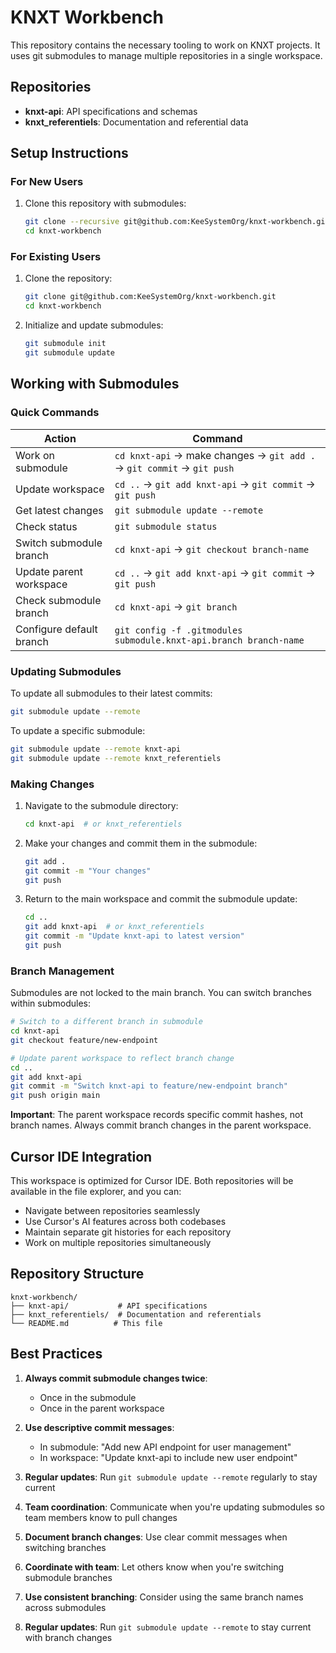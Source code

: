 # KNXT Workbench

This repository contains the necessary tooling to work on KNXT projects. It uses git submodules to manage multiple repositories in a single workspace.

## Repositories

- **knxt-api**: API specifications and schemas
- **knxt_referentiels**: Documentation and referential data

## Setup Instructions

### For New Users

1. Clone this repository with submodules:
   ```bash
   git clone --recursive git@github.com:KeeSystemOrg/knxt-workbench.git
   cd knxt-workbench
   ```

### For Existing Users

1. Clone the repository:
   ```bash
   git clone git@github.com:KeeSystemOrg/knxt-workbench.git
   cd knxt-workbench
   ```

2. Initialize and update submodules:
   ```bash
   git submodule init
   git submodule update
   ```

## Working with Submodules

### Quick Commands

| Action | Command |
|--------|---------|
| Work on submodule | `cd knxt-api` → make changes → `git add .` → `git commit` → `git push` |
| Update workspace | `cd ..` → `git add knxt-api` → `git commit` → `git push` |
| Get latest changes | `git submodule update --remote` |
| Check status | `git submodule status` |
| Switch submodule branch | `cd knxt-api` → `git checkout branch-name` |
| Update parent workspace | `cd ..` → `git add knxt-api` → `git commit` → `git push` |
| Check submodule branch | `cd knxt-api` → `git branch` |
| Configure default branch | `git config -f .gitmodules submodule.knxt-api.branch branch-name` |

### Updating Submodules

To update all submodules to their latest commits:
```bash
git submodule update --remote
```

To update a specific submodule:
```bash
git submodule update --remote knxt-api
git submodule update --remote knxt_referentiels
```

### Making Changes

1. Navigate to the submodule directory:
   ```bash
   cd knxt-api  # or knxt_referentiels
   ```

2. Make your changes and commit them in the submodule:
   ```bash
   git add .
   git commit -m "Your changes"
   git push
   ```

3. Return to the main workspace and commit the submodule update:
   ```bash
   cd ..
   git add knxt-api  # or knxt_referentiels
   git commit -m "Update knxt-api to latest version"
   git push
   ```

### Branch Management

Submodules are not locked to the main branch. You can switch branches within submodules:

```bash
# Switch to a different branch in submodule
cd knxt-api
git checkout feature/new-endpoint

# Update parent workspace to reflect branch change
cd ..
git add knxt-api
git commit -m "Switch knxt-api to feature/new-endpoint branch"
git push origin main
```

**Important**: The parent workspace records specific commit hashes, not branch names. Always commit branch changes in the parent workspace.

## Cursor IDE Integration

This workspace is optimized for Cursor IDE. Both repositories will be available in the file explorer, and you can:

- Navigate between repositories seamlessly
- Use Cursor's AI features across both codebases
- Maintain separate git histories for each repository
- Work on multiple repositories simultaneously

## Repository Structure

```
knxt-workbench/
├── knxt-api/           # API specifications
├── knxt_referentiels/  # Documentation and referentials
└── README.md          # This file
```

## Best Practices

1. **Always commit submodule changes twice**:
   - Once in the submodule
   - Once in the parent workspace

2. **Use descriptive commit messages**:
   - In submodule: "Add new API endpoint for user management"
   - In workspace: "Update knxt-api to include new user endpoint"

3. **Regular updates**: Run `git submodule update --remote` regularly to stay current

4. **Team coordination**: Communicate when you're updating submodules so team members know to pull changes

5. **Document branch changes**: Use clear commit messages when switching branches

6. **Coordinate with team**: Let others know when you're switching submodule branches

7. **Use consistent branching**: Consider using the same branch names across submodules

8. **Regular updates**: Run `git submodule update --remote` to stay current with branch changes
